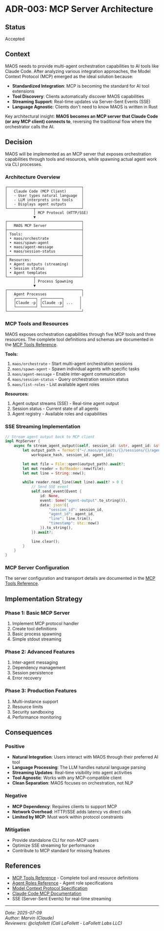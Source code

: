 # ADR-003: MCP Server Architecture

## Status
Accepted

## Context
MAOS needs to provide multi-agent orchestration capabilities to AI tools like Claude Code. After analyzing various integration approaches, the Model Context Protocol (MCP) emerged as the ideal solution because:

- **Standardized Integration**: MCP is becoming the standard for AI tool extensions
- **Tool Discovery**: Clients automatically discover MAOS capabilities
- **Streaming Support**: Real-time updates via Server-Sent Events (SSE)
- **Language Agnostic**: Clients don't need to know MAOS is written in Rust

Key architectural insight: **MAOS becomes an MCP server that Claude Code (or any MCP client) connects to**, reversing the traditional flow where the orchestrator calls the AI.

## Decision
MAOS will be implemented as an MCP server that exposes orchestration capabilities through tools and resources, while spawning actual agent work via CLI processes.

### Architecture Overview
```
┌──────────────────────────────────┐
│   Claude Code (MCP Client)       │
│   - User types natural language  │
│   - LLM interprets into tools    │
│   - Displays agent outputs       │
└────────────┬─────────────────────┘
             │ MCP Protocol (HTTP/SSE)
             ▼
┌──────────────────────────────────┐
│   MAOS MCP Server                │
├──────────────────────────────────┤
│ Tools:                           │
│ • maos/orchestrate               │
│ • maos/spawn-agent               │
│ • maos/agent-message             │
│ • maos/session-status            │
├──────────────────────────────────┤
│ Resources:                       │
│ • Agent outputs (streaming)      │
│ • Session status                 │
│ • Agent templates                │
└────────────┬─────────────────────┘
             │ Process Spawning
             ▼
┌──────────────────────────────────┐
│   Agent Processes                │
│   ┌─────────┐ ┌─────────┐       │
│   │Claude -p│ │Claude -p│ ...   │
│   └─────────┘ └─────────┘       │
└──────────────────────────────────┘
```

### MCP Tools and Resources

MAOS exposes orchestration capabilities through five MCP tools and three resources. The complete tool definitions and schemas are documented in the [MCP Tools Reference](../references/mcp-tools.md).

**Tools:**
1. `maos/orchestrate` - Start multi-agent orchestration sessions
2. `maos/spawn-agent` - Spawn individual agents with specific tasks
3. `maos/agent-message` - Enable inter-agent communication
4. `maos/session-status` - Query orchestration session status
5. `maos/list-roles` - List available agent roles

**Resources:**
1. Agent output streams (SSE) - Real-time agent output
2. Session status - Current state of all agents
3. Agent registry - Available roles and capabilities

### SSE Streaming Implementation

```rust
// Stream agent output back to MCP client
impl McpServer {
    async fn stream_agent_output(&self, session_id: &str, agent_id: &str) {
        let output_path = format!("~/.maos/projects/{}/sessions/{}/agents/{}/stdout.log",
            workspace_hash, session_id, agent_id);
        
        let mut file = File::open(&output_path).await?;
        let mut reader = BufReader::new(file);
        let mut line = String::new();
        
        while reader.read_line(&mut line).await? > 0 {
            // Send SSE event
            self.send_event(Event {
                id: None,
                event: Some("agent-output".to_string()),
                data: json!({
                    "session_id": session_id,
                    "agent_id": agent_id,
                    "line": line.trim(),
                    "timestamp": Utc::now()
                }).to_string(),
            }).await?;
            
            line.clear();
        }
    }
}
```

### MCP Server Configuration

The server configuration and transport details are documented in the [MCP Tools Reference](../references/mcp-tools.md#mcp-server-configuration).

## Implementation Strategy

### Phase 1: Basic MCP Server
1. Implement MCP protocol handler
2. Create tool definitions
3. Basic process spawning
4. Simple stdout streaming

### Phase 2: Advanced Features
1. Inter-agent messaging
2. Dependency management
3. Session persistence
4. Error recovery

### Phase 3: Production Features
1. Multi-instance support
2. Resource limits
3. Security sandboxing
4. Performance monitoring

## Consequences

### Positive
- **Natural Integration**: Users interact with MAOS through their preferred AI tool
- **Language Processing**: The LLM handles natural language parsing
- **Streaming Updates**: Real-time visibility into agent activities
- **Tool Agnostic**: Works with any MCP-compatible client
- **Clean Separation**: MAOS focuses on orchestration, not NLP

### Negative
- **MCP Dependency**: Requires clients to support MCP
- **Network Overhead**: HTTP/SSE adds latency vs direct calls
- **Limited by MCP**: Must work within protocol constraints

### Mitigation
- Provide standalone CLI for non-MCP users
- Optimize SSE streaming for performance
- Contribute to MCP standard for missing features

## References
- [MCP Tools Reference](../references/mcp-tools.md) - Complete tool and resource definitions
- [Agent Roles Reference](../references/agent-roles.md) - Agent role specifications
- [Model Context Protocol Specification](https://modelcontextprotocol.io)
- [Claude Code MCP Documentation](https://docs.anthropic.com/en/docs/claude-code/mcp)
- SSE (Server-Sent Events) for real-time streaming

---
*Date: 2025-07-09*  
*Author: Marvin (Claude)*  
*Reviewers: @clafollett (Cali LaFollett - LaFollett Labs LLC)*